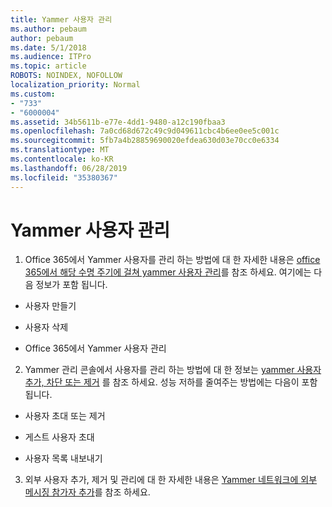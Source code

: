 ```yaml
---
title: Yammer 사용자 관리
ms.author: pebaum
author: pebaum
ms.date: 5/1/2018
ms.audience: ITPro
ms.topic: article
ROBOTS: NOINDEX, NOFOLLOW
localization_priority: Normal
ms.custom:
- "733"
- "6000004"
ms.assetid: 34b5611b-e77e-4dd1-9480-a12c190fbaa3
ms.openlocfilehash: 7a0cd68d672c49c9d049611cbc4b6ee0ee5c001c
ms.sourcegitcommit: 5fb7a4b28859690020efdea630d03e70cc0e6334
ms.translationtype: MT
ms.contentlocale: ko-KR
ms.lasthandoff: 06/28/2019
ms.locfileid: "35380367"
---
```

# <a name="managing-yammer-users"></a>Yammer 사용자 관리

1. Office 365에서 Yammer 사용자를 관리 하는 방법에 대 한 자세한 내용은 [office 365에서 해당 수명 주기에 걸쳐 yammer 사용자 관리](https://support.office.com/article/6c4c8fff-6444-404a-bffc-f9da0bcc3039)를 참조 하세요. 여기에는 다음 정보가 포함 됩니다.

  - 사용자 만들기

  - 사용자 삭제

  - Office 365에서 Yammer 사용자 관리

2. Yammer 관리 콘솔에서 사용자를 관리 하는 방법에 대 한 정보는 [yammer 사용자 추가, 차단 또는 제거](http://alchemyportal.azurewebsites.net/Rule/ManageYammer%20users%20across%20their%20lifecycle%20from%20Office%20365) 를 참조 하세요. 성능 저하를 줄여주는 방법에는 다음이 포함됩니다.

  - 사용자 초대 또는 제거

  - 게스트 사용자 초대

  - 사용자 목록 내보내기

3. 외부 사용자 추가, 제거 및 관리에 대 한 자세한 내용은 [Yammer 네트워크에 외부 메시징 참가자 추가](https://support.office.com/article/423653bb-86b2-4eac-9d7e-dca121f7c16c)를 참조 하세요.
